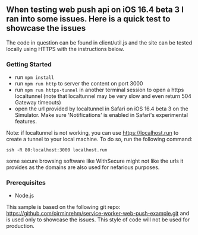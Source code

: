 ## When testing web push api on iOS 16.4 beta 3 I ran into some issues. Here is a quick test to showcase the issues

The code in question can be found in client/util.js and the site can be tested locally using HTTPS with the instructions below.

### Getting Started

- run ``npm install``
- run ``npm run http`` to server the content on port 3000
- run ``npm run https-tunnel`` in another terminal session to open a https localtunnel (note that localtunnel may be very slow and even return 504 Gateway timeouts)
- open the url provided by localtunnel in Safari on iOS 16.4 beta 3 on the Simulator. Make sure 'Notifications' is enabled in Safari's experimental features.

Note: if localtunnel is not working, you can use https://localhost.run to create a tunnel to your local machine. To do so, run the following command:

``ssh -R 80:localhost:3000 localhost.run``

some secure browsing software like WithSecure might not like the urls it provides as the domains are also used for nefarious purposes.

### Prerequisites

- Node.js

This sample is based on the following git repo: https://github.com/pirminrehm/service-worker-web-push-example.git and is
used only to showcase the issues. This style of code will not be used for production.
